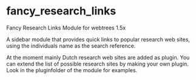 fancy_research_links
====================

Fancy Research Links Module for webtrees 1.5x

A sidebar module that provides quick links to popular research web sites, using the individuals name as the search reference.

At the moment mainly Dutch research web sites are added as plugin. You can extend the list of possible research sites by making your own plugin.
Look in the pluginfolder of the module for examples.
